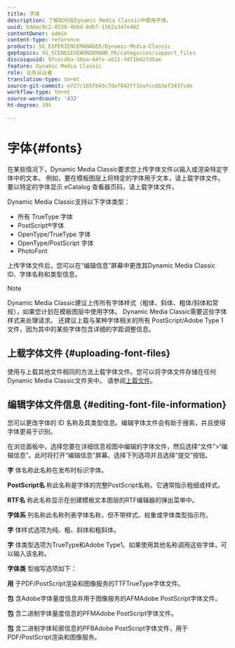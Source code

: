 ```yaml
---
title: 字体
description: 了解如何在Dynamic Media Classic中使用字体。
uuid: bddec9c2-8530-4bbd-8db7-1562a347e482
contentOwner: admin
content-type: reference
products: SG_EXPERIENCEMANAGER/Dynamic-Media-Classic
geptopics: SG_SCENESEVENONDEMAND_PK/categories/support_files
discoiquuid: 97cecd6a-30aa-44fe-a611-fd71b02fd5ae
feature: Dynamic Media Classic
role: 业务从业者
translation-type: tm+mt
source-git-commit: e727c1b5fb43c7def842ff1bafcc8b3ef3437cde
workflow-type: tm+mt
source-wordcount: '432'
ht-degree: 39%

---
```



# 字体{#fonts}

在某些情况下，Dynamic Media Classic要求您上传字体文件以输入或渲染特定字体中的文本。 例如，要在模板图层上将特定的字体用于文本，请上载字体文件。要以特定的字体显示 eCatalog 查看器页码，请上载字体文件。

Dynamic Media Classic支持以下字体类型：

* 所有 TrueType 字体
* PostScript®字体
* OpenType/TrueType 字体
* OpenType/PostScript 字体
* PhotoFont

上传字体文件后，您可以在“编辑信息”屏幕中更改其Dynamic Media Classic ID、字体名称和类型信息。

>[!NOTE]
>
>Dynamic Media Classic建议上传所有字体样式（粗体、斜体、粗体/斜体和常规），如果您计划在模板图层中使用字体。 Dynamic Media Classic需要这些字体样式来处理请求。 还建议上载与某种字体相关的所有 PostScript/Adobe Type 1 文件，因为其中的某些字体包含详细的字距调整信息。

## 上载字体文件 {#uploading-font-files}

使用与上载其他文件相同的方法上载字体文件。您可以将字体文件存储在任何Dynamic Media Classic文件夹中。 请参阅[上载文件](uploading-files.md#uploading_your_files)。

## 编辑字体文件信息  {#editing-font-file-information}

您可以更改字体的 ID 名称及其类型信息。编辑字体文件会有助于搜索，并且使得字体更易于识别。

在浏览面板中，选择您要在详细信息视图中编辑的字体文件，然后选择“文件”>“编辑信息”。此时将打开“编辑信息”屏幕。选择下列选项并且选择“提交”按钮。

**字** 体名称此名称在发布时标识字体。

**PostScript名** 称此名称是字体的完整PostScript名称。它通常指示粗细或样式。

**RTF名** 称此名称显示在创建模板文本图层的RTF编辑器的弹出菜单中。

**字体系** 列名称此名称列表字体名称，但不带样式、权重或字体类型指示符。

**字** 体样式选项为纯、粗、斜体和粗斜体。

**字** 体类型选项为TrueType和Adobe Type1。如果使用其他名称调用这些字体，可以输入该名称。

**字体类** 型缩写选项如下：

**用** 于PDF/PostScript渲染和图像服务的TTFTrueType字体文件。

**包** 含Adobe字体量度信息并用于图像服务的AFMAdobe PostScript字体文件。

**包** 含二进制字体量度信息的PFMAdobe PostScript字体文件。

**包** 含二进制字体轮廓信息的PFBAdobe PostScript字体文件，用于PDF/PostScript渲染和图像服务。
